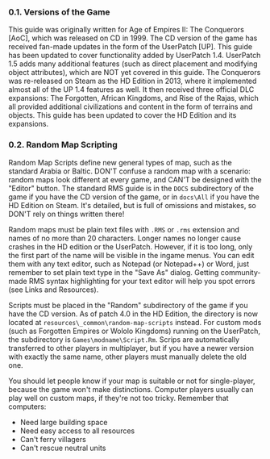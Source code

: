 ### 0.1. Versions of the Game

This guide was originally written for Age of Empires II: The Conquerors [AoC], which was released on CD in 1999.  The CD version of the game has received fan-made updates in the form of the UserPatch [UP]. This guide has been updated to cover functionality added by UserPatch 1.4. UserPatch 1.5 adds many additional features (such as direct placement and modifying object attributes), which are NOT yet covered in this guide. The Conquerors was re-released on Steam as the HD Edition in 2013, where it implemented almost all of the UP 1.4 features as well. It then received three official DLC expansions: The Forgotten, African Kingdoms, and Rise of the Rajas, which all provided additional civilizations and content in the form of terrains and objects. This guide has been updated to cover the HD Edition and its expansions.

### 0.2. Random Map Scripting

Random Map Scripts define new general types of map, such as the standard Arabia or Baltic. DON'T confuse a random map with a scenario: random maps look different at every game, and CAN'T be designed with the "Editor" button.
The standard RMS guide is in the `DOCS` subdirectory of the game if you have the CD version of the game, or in `docs\All` if you have the HD Edition on Steam. It's detailed, but is full of omissions and mistakes, so DON'T rely on things written there! 

Random maps must be plain text files with `.RMS` or `.rms` extension and names of no more than 20 characters. Longer names no longer cause crashes in the HD edition or the UserPatch. However, if it is too long, only the first part of the name will be visible in the ingame menus. You can edit them with any text editor, such as Notepad (or Notepad++) or Word, just remember to set plain text type in the "Save As" dialog. Getting community-made RMS syntax highlighting for your text editor will help you spot errors (see Links and Resources).

Scripts must be placed in the "Random" subdirectory of the game if you have the CD version. As of patch 4.0 in the HD Edition, the directory is now located at `resources\_common\random-map-scripts` instead.  For custom mods (such as Forgotten Empires or Wololo Kingdoms) running on the UserPatch, the subdirectory is `Games\modname\Script.Rm`.  Scrips are automatically transferred to other players in multiplayer, but if you have a newer version with exactly the same name, other players must manually delete the old one.

You should let people know if your map is suitable or not for single-player, because the game won't make distinctions.
Computer players usually can play well on custom maps, if they're not too tricky. Remember that computers:

- Need large building space
- Need easy access to all resources
- Can't ferry villagers
- Can't rescue neutral units

